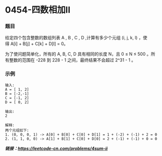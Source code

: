 # 0454-四数相加II

### 题目

给定四个包含整数的数组列表 A , B , C , D ,计算有多少个元组 (i, j, k, l) ，使得 A[i] + B[j] + C[k] + D[l] = 0。

为了使问题简单化，所有的 A, B, C, D 具有相同的长度 N，且 0 ≤ N ≤ 500 。所有整数的范围在 -228 到 228 - 1 之间，最终结果不会超过 2^31 - 1 。

### 示例

    输入:
    A = [ 1, 2]
    B = [-2,-1]
    C = [-1, 2]
    D = [ 0, 2]

    输出:
    2

    解释:
    两个元组如下:
    1. (0, 0, 0, 1) -> A[0] + B[0] + C[0] + D[1] = 1 + (-2) + (-1) + 2 = 0
    2. (1, 1, 0, 0) -> A[1] + B[1] + C[0] + D[0] = 2 + (-1) + (-1) + 0 = 0

***链接：https://leetcode-cn.com/problems/4sum-ii***
